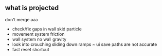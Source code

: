 what is projected
---
don't merge aaa
- check/fix gaps in wall skid particle
- movement system friction
- wall system no wall gravity
- look into crouching sliding down ramps
~ ui save paths are not accurate
- fast reset shortcut